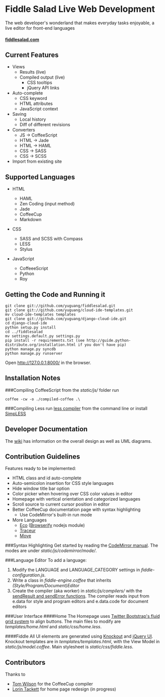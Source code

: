 Fiddle Salad Live Web Development
======================
The web developer's wonderland that makes everyday tasks enjoyable, a live editor for front-end languages
#### [fiddlesalad.com](http://fiddlesalad.com)
 
Current Features
----------------
* Views
    * Results (live)
    * Compiled output (live)
        * CSS tooltips
        * jQuery API links
* Auto-complete
    * CSS keyword
    * HTML attributes
    * JavaScript context
* Saving
    * Local history
    * Diff of different revisions
* Converters
    * JS -> CoffeeScript
    * HTML -> Jade
	* HTML -> HAML
	* CSS -> SASS
	* CSS -> SCSS
* Import from existing site

Supported Languages
-------------------

* HTML
    * HAML
    * Zen Coding (input method)
    * Jade
    * CoffeeCup
    * Markdown

* CSS
    * SASS and SCSS with Compass
    * LESS
    * Stylus

* JavaScript
    * CoffeeeScript
    * Python
    * Roy

Getting the Code and Running it
-------------------------------

    git clone git://github.com/yuguang/fiddlesalad.git
    git clone git://github.com/yuguang/cloud-ide-templates.git
    mv cloud-ide-templates templates
    git clone git://github.com/yuguang/django-cloud-ide.git
    cd django-cloud-ide
    python setup.py install
    cd ../fiddlesalad
    mv settings.default.py settings.py
    pip install -r requirements.txt (see http://guide.python-distribute.org/installation.html if you don't have pip)
    python manage.py syncdb
    python manage.py runserver

Open http://127.0.0.1:8000/ in the browser.

Installation Notes
------------------
###Compiling CoffeeScript
from the _static/js/_ folder run

    coffee -cw -o ./compiled-coffee .\
	
###Compiling Less
run [less compiler](http://lesscss.org/#-server-side-usage) from the command line or install [SimpLESS](http://wearekiss.com/simpless)


Developer Documentation
-----------------------

The [wiki](https://github.com/yuguang/fiddlesalad/wiki) has information on the overall design
as well as UML diagrams.


Contribution Guidelines
-----------------------

Features ready to be implemented:

* HTML class and id auto-complete
* Auto-semicolon insertion for CSS style languages
* Hide window title bar option
* Color picker when hovering over CSS color values in editor
* Homepage with vertical orientation and categorized languages
* Scroll source to current cursor position in editor
* Better CoffeeCup documentation page with syntax highlighting
    * Use CodeMirror's built-in run mode
* More Languages
    * [Eco](https://github.com/sstephenson/eco) ([Browserify](https://github.com/substack/node-browserify) nodejs module)
    * [Traceur](http://code.google.com/p/traceur-compiler/)
	* [Move](https://github.com/rsms/move)
    
###Syntax Highlighting
Get started by reading the [CodeMirror manual](http://codemirror.net/doc/manual.html#modeapi). The modes are under _static/js/codemirror/mode/_.

###Language Editor
To add a language:

1. Modify the LANGUAGE and LANGUAGE_CATEGORY settings in *fiddle-configuration.js*. 
2. Write a class in *fiddle-engine.coffee* that inherits *(Style/Program/Document)Editor*
3. Create the compiler (aka worker) in _static/js/compilers/_ with the [sendResult and sendError functions](https://github.com/yuguang/fiddlesalad/blob/master/static/js/compilers/coffeescript.js). 
The compiler reads input from e.data for style and program editors and e.data.code for document editors
	
###User Interface
####Home
The Homepage uses [Twitter Bootstrap's fluid grid system](http://twitter.github.com/bootstrap/scaffolding.html#fluidGridSystem) 
to align buttons. The main files to modify are *templates/home.html* and *static/css/home.less*. 

####Fiddle
All UI elements are generated using [Knockout](http://knockoutjs.com/documentation/introduction.html)
and [jQuery UI](http://jqueryui.com/demos/). Knockout templates are in *templates/templates.html*, with the View Model
in *static/js/model.coffee*. Main stylesheet is *static/css/fiddle.less*. 

Contributors
------------

Thanks to

* [Tom Wilson](https://github.com/twilson63) for the CoffeeCup compiler
* [Lorin Tackett](https://github.com/ltackett) for home page redesign (in progress)